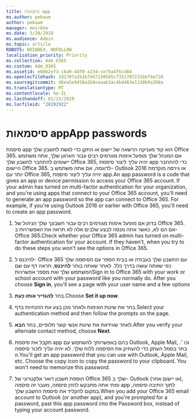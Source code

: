```yaml
---
title: סיסמאות app
ms.author: pebaum
author: pebaum
manager: mnirkhe
ms.date: 3/20/2018
ms.audience: Admin
ms.topic: article
ROBOTS: NOINDEX, NOFOLLOW
localization_priority: Priority
ms.collection: Adm_O365
ms.custom: Adm_O365
ms.assetid: e0d62ef3-cba0-4df8-a234-ce75a4f6cd84
ms.openlocfilehash: 2d1707a2b1b7d47150585cf331707231bbf9a738
ms.sourcegitcommit: d6ea5e9458a2b8ceaab3ac4bd483e1130b9a398a
ms.translationtype: MT
ms.contentlocale: he-IL
ms.lasthandoff: 01/15/2019
ms.locfileid: "28292922"
---
```

# <a name="app-passwords"></a><span data-ttu-id="545e0-102">סיסמאות app</span><span class="sxs-lookup"><span data-stu-id="545e0-102">App passwords</span></span>

<span data-ttu-id="545e0-p101">סיסמת app הוא קוד מעניקה הרשאה של יישום או התקן כדי לגשת לחשבון שלך Office 365. אם המנהל שלך מופעל אימות מגורמים רבים עבור הארגון שלך, אתה משתמש יישומים להתחבר לחשבון שלך Office 365, יהיה עליך ליצור סיסמת app כדי להתחבר היישום Office 365. לדוגמה, אם אתה משתמש ב- Outlook 2016 או גירסה מוקדמת יותר עם Office 365, יהיה עליך ליצור סיסמת app.</span><span class="sxs-lookup"><span data-stu-id="545e0-p101">An app password is a code that gives an app or device permission to access your Office 365 account. If your admin has turned on multi-factor authentication for your organization, and you're using apps that connect to your Office 365 account, you'll need to generate an app password so the app can connect to Office 365. For example, if you're using Outlook 2016 or earlier with Office 365, you'll need to create an app password.</span></span>
  
1. <span data-ttu-id="545e0-p102">בדוק אם מופעל אימות מגורמים רבים עבור חשבונך שלך הניהול של Office 365. אם הם לא, כאשר אתה מנסה לבצע שלבים אלה לא תראה את האפשרויות ב- Office 365.</span><span class="sxs-lookup"><span data-stu-id="545e0-p102">Check whether your Office 365 admin has turned on multi-factor authentication for your account. If they haven't, when you try to do these steps you won't see the options in Office 365.</span></span>
    
2. <span data-ttu-id="545e0-p103">להיכנס ל- Office 365 עם החשבון שלך בעבודה או בבית הספר עם הסיסמה שלך כפי שאתה עושה בדרך כלל. לאחר שאתה בוחר **להיכנס**, תראה דף עם שם המשתמש שלך ואת מספר אפשרויות</span><span class="sxs-lookup"><span data-stu-id="545e0-p103">Sign in to Office 365 with your work or school account with your password like you normally do. After you choose **Sign in**, you'll see a page with your user name and a few options</span></span> 
    
3. <span data-ttu-id="545e0-110">בחר **להגדיר אותו כעת**.</span><span class="sxs-lookup"><span data-stu-id="545e0-110">Choose **Set it up now**.</span></span> 
    
4. <span data-ttu-id="545e0-111">בחר את שיטת האימות ולאחר מכן בצע את ההנחיות בדף.</span><span class="sxs-lookup"><span data-stu-id="545e0-111">Select your authentication method and then follow the prompts on the page.</span></span>
    
5. <span data-ttu-id="545e0-112">לאחר שווידאת את שיטת אנשי קשר חלופיים, בחר **הבא**.</span><span class="sxs-lookup"><span data-stu-id="545e0-112">After you verify your alternate contact method, choose **Next**.</span></span> 
    
6. <span data-ttu-id="545e0-p104">תקבל את סיסמת app בהם באפשרותך להשתמש עם Outlook, Apple Mail, וכו '. בחר בסמל העתק כדי להעתיק את הסיסמה ללוח שלך. לא יהיה עליך לזכור סיסמה זו.</span><span class="sxs-lookup"><span data-stu-id="545e0-p104">You'll get an app password that you can use with Outlook, Apple Mail, etc. Choose the copy icon to copy the password to your clipboard. You won't need to memorize this password.</span></span> 
    
7. <span data-ttu-id="545e0-115">הוספת חשבון דואר אלקטרוני של Office 365 שלך ב- Outlook (או יישום אחר), ומתי אתה מתבקש להזין סיסמה, מעבר זה סיסמה app לתוך התיבה סיסמה, במקום להקליד את סיסמת החשבון שלך.</span><span class="sxs-lookup"><span data-stu-id="545e0-115">When you add your Office 365 email account to Outlook (or another app), and you're prompted for a password, past this app password into the Password box, instead of typing your account password.</span></span> 
    

